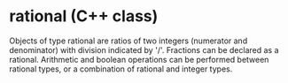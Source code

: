 # rational (C++ class)
Objects of type rational are ratios of two integers (numerator and denominator) with division indicated by '/'.
Fractions can be declared as a rational. Arithmetic and boolean operations can be performed between rational types, or a combination of rational and integer types.
